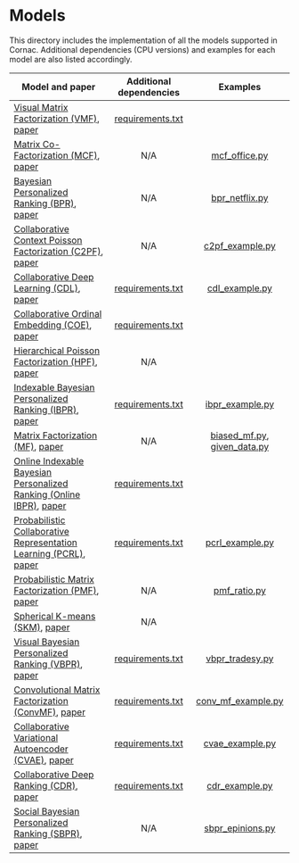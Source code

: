 # Models

This directory includes the implementation of all the models supported in Cornac. 
Additional dependencies (CPU versions) and examples for each model are also listed accordingly.

| Model and paper | Additional dependencies | Examples |
| --- | :---: | :---: |
| [Visual Matrix Factorization (VMF)](vmf), [paper](http://papers.www2017.com.au.s3-website-ap-southeast-2.amazonaws.com/proceedings/p1113.pdf) | [requirements.txt](vmf/requirements.txt) | 
| [Matrix Co-Factorization (MCF)](mcf), [paper](http://papers.www2017.com.au.s3-website-ap-southeast-2.amazonaws.com/proceedings/p1113.pdf) | N/A | [mcf_office.py](../../examples/mcf_office.py)
| [Bayesian Personalized Ranking (BPR)](bpr), [paper](https://arxiv.org/ftp/arxiv/papers/1205/1205.2618.pdf) | N/A | [bpr_netflix.py](../../examples/bpr_netflix.py)
| [Collaborative Context Poisson Factorization (C2PF)](c2pf), [paper](https://www.ijcai.org/proceedings/2018/0370.pdf) | N/A | [c2pf_example.py](../../examples/c2pf_example.py)
| [Collaborative Deep Learning (CDL)](cdl), [paper](https://arxiv.org/pdf/1409.2944.pdf) | [requirements.txt](cdl/requirements.txt) | [cdl_example.py](../../examples/cdl_example.py)
| [Collaborative Ordinal Embedding (COE)](coe), [paper](http://www.hadylauw.com/publications/sdm16.pdf) | [requirements.txt](coe/requirements.txt) |
| [Hierarchical Poisson Factorization (HPF)](hpf), [paper](http://jakehofman.com/inprint/poisson_recs.pdf) | N/A |
| [Indexable Bayesian Personalized Ranking (IBPR)](ibpr), [paper](http://www.hadylauw.com/publications/cikm17a.pdf) | [requirements.txt](ibpr/requirements.txt) | [ibpr_example.py](../../examples/ibpr_example.py)
| [Matrix Factorization (MF)](mf), [paper](https://datajobs.com/data-science-repo/Recommender-Systems-[Netflix].pdf) | N/A | [biased_mf.py](../../examples/biased_mf.py), [given_data.py](../../examples/given_data.py)
| [Online Indexable Bayesian Personalized Ranking (Online IBPR)](online_ibpr), [paper](http://www.hadylauw.com/publications/cikm17a.pdf) | [requirements.txt](online_ibpr/requirements.txt) |
| [Probabilistic Collaborative Representation Learning (PCRL)](pcrl), [paper](http://www.hadylauw.com/publications/uai18.pdf) | [requirements.txt](pcrl/requirements.txt) | [pcrl_example.py](../../examples/pcrl_example.py)
| [Probabilistic Matrix Factorization (PMF)](pmf), [paper](https://papers.nips.cc/paper/3208-probabilistic-matrix-factorization.pdf) | N/A | [pmf_ratio.py](../../examples/pmf_ratio.py)
| [Spherical K-means (SKM)](skm), [paper](https://www.sciencedirect.com/science/article/pii/S092523121501509X) | N/A |
| [Visual Bayesian Personalized Ranking (VBPR)](vbpr), [paper](https://arxiv.org/pdf/1510.01784.pdf) | [requirements.txt](vbpr/requirements.txt) | [vbpr_tradesy.py](../../examples/vbpr_tradesy.py)
| [Convolutional Matrix Factorization (ConvMF)](conv_mf), [paper](http://uclab.khu.ac.kr/resources/publication/C_351.pdf) | [requirements.txt](conv_mf/requirements.txt) | [conv_mf_example.py](../../examples/conv_mf_example.py)
| [Collaborative Variational Autoencoder (CVAE)](cvae), [paper](http://eelxpeng.github.io/assets/paper/Collaborative_Variational_Autoencoder.pdf) | [requirements.txt](cvae/requirements.txt) | [cvae_example.py](../../examples/cvae_example.py)
| [Collaborative Deep Ranking (CDR)](cdr), [paper](http://inpluslab.com/chenliang/homepagefiles/paper/hao-pakdd2016.pdf) | [requirements.txt](cdr/requirements.txt) | [cdr_example.py](../../examples/cdr_example.py)
| [Social Bayesian Personalized Ranking (SBPR)](sbpr), [paper](https://cseweb.ucsd.edu/~jmcauley/pdfs/cikm14.pdf) | N/A | [sbpr_epinions.py](../../examples/sbpr_epinions.py)
